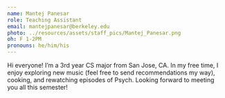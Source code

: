 ```yaml
---
name: Mantej Panesar
role: Teaching Assistant
email: mantejpanesar@berkeley.edu
photo: ../resources/assets/staff_pics/Mantej_Panesar.png
oh: F 1-2PM
pronouns: he/him/his
---
```


Hi everyone! I’m a 3rd year CS major from San Jose, CA. In my free time, I enjoy exploring new music (feel free to send recommendations my way), cooking, and rewatching episodes of Psych. Looking forward to meeting you all this semester!
